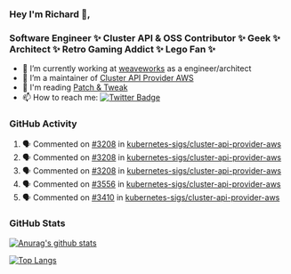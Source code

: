 ### Hey I'm Richard 👋, 

<h3 align="left">Software Engineer ✨ Cluster API & OSS Contributor ✨ Geek ✨ Architect ✨ Retro Gaming Addict ✨ Lego Fan ✨</h3>

- 🔭 I’m currently working at [weaveworks](https://github.com/weaveworks) as a engineer/architect
- 👯 I’m a maintainer of [Cluster API Provider AWS](https://github.com/kubernetes-sigs/cluster-api-provider-aws)
- 💬 I'm reading [Patch & Tweak](https://bjooks.com/products/patch-tweak-exploring-modular-synthesis)
- 📫 How to reach me: [![Twitter Badge](https://img.shields.io/badge/-@fruit_case-00acee?style=flat&logo=Twitter&logoColor=white)](https://twitter.com/intent/follow?screen_name=fruit_case "Follow on Twitter")

### GitHub Activity 

<!--START_SECTION:activity-->
1. 🗣 Commented on [#3208](https://github.com/kubernetes-sigs/cluster-api-provider-aws/issues/3208) in [kubernetes-sigs/cluster-api-provider-aws](https://github.com/kubernetes-sigs/cluster-api-provider-aws)
2. 🗣 Commented on [#3208](https://github.com/kubernetes-sigs/cluster-api-provider-aws/issues/3208) in [kubernetes-sigs/cluster-api-provider-aws](https://github.com/kubernetes-sigs/cluster-api-provider-aws)
3. 🗣 Commented on [#3208](https://github.com/kubernetes-sigs/cluster-api-provider-aws/issues/3208) in [kubernetes-sigs/cluster-api-provider-aws](https://github.com/kubernetes-sigs/cluster-api-provider-aws)
4. 🗣 Commented on [#3556](https://github.com/kubernetes-sigs/cluster-api-provider-aws/issues/3556) in [kubernetes-sigs/cluster-api-provider-aws](https://github.com/kubernetes-sigs/cluster-api-provider-aws)
5. 🗣 Commented on [#3410](https://github.com/kubernetes-sigs/cluster-api-provider-aws/issues/3410) in [kubernetes-sigs/cluster-api-provider-aws](https://github.com/kubernetes-sigs/cluster-api-provider-aws)
<!--END_SECTION:activity-->

### GitHub Stats

[![Anurag's github stats](https://github-readme-stats.vercel.app/api?username=richardcase&count_private=true&show_icons=true)](https://github.com/anuraghazra/github-readme-stats)

[![Top Langs](https://github-readme-stats.vercel.app/api/top-langs/?username=richardcase&hide=html&layout=compact)](https://github.com/anuraghazra/github-readme-stats)
